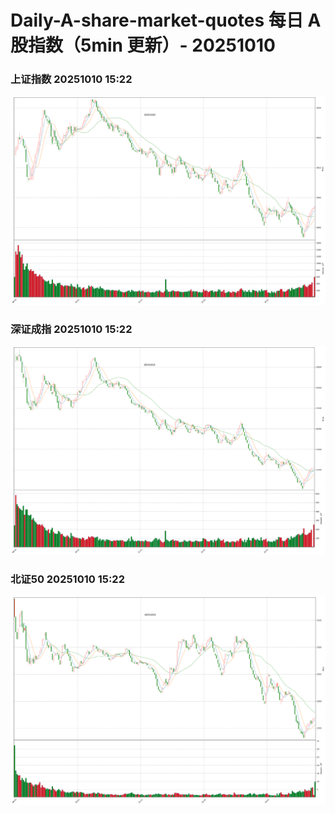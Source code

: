 
# Daily-A-share-market-quotes 每日 A 股指数（5min 更新）- 20251010

### 上证指数 20251010 15:22
![](./fig/2025/10/20251010-sh000001.png)

### 深证成指 20251010 15:22
![](./fig/2025/10/20251010-sz399001.png)

### 北证50 20251010 15:22
![](./fig/2025/10/20251010-bj899050.png)
